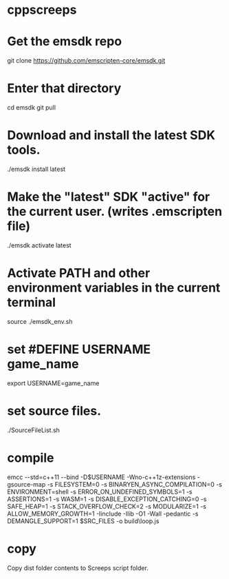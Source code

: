 # cppscreeps

# Get the emsdk repo
git clone https://github.com/emscripten-core/emsdk.git
# Enter that directory
cd emsdk
git pull
# Download and install the latest SDK tools.
./emsdk install latest
# Make the "latest" SDK "active" for the current user. (writes .emscripten file)
./emsdk activate latest
# Activate PATH and other environment variables in the current terminal
source ./emsdk_env.sh
# set #DEFINE USERNAME game_name
export USERNAME=game_name
# set source files.
./SourceFileList.sh
# compile
emcc --std=c++11 --bind -D$USERNAME -Wno-c++1z-extensions -gsource-map -s FILESYSTEM=0 -s BINARYEN_ASYNC_COMPILATION=0 -s ENVIRONMENT=shell -s ERROR_ON_UNDEFINED_SYMBOLS=1 -s ASSERTIONS=1 -s WASM=1 -s DISABLE_EXCEPTION_CATCHING=0 -s SAFE_HEAP=1 -s STACK_OVERFLOW_CHECK=2 -s MODULARIZE=1 -s ALLOW_MEMORY_GROWTH=1 -Iinclude -Ilib -O1 -Wall -pedantic -s DEMANGLE_SUPPORT=1 $SRC_FILES -o build\loop.js
# copy
Copy dist folder contents to Screeps script folder.
